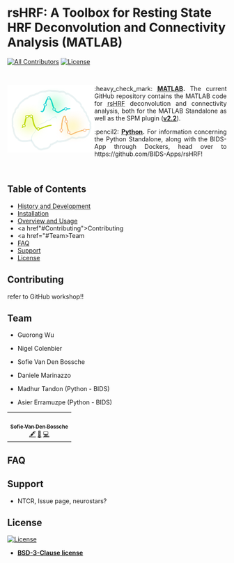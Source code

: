 # rsHRF: A Toolbox for Resting State HRF Deconvolution and Connectivity Analysis (MATLAB)
[![All Contributors](https://img.shields.io/badge/all_contributors-3-orange.svg?style=flat-square)](#contributors-)
[![License](https://img.shields.io/badge/License-BSD%203--Clause-blue.svg)](https://opensource.org/licenses/BSD-3-Clause)

<br>

<a href="https://github.com/compneuro-da/rsHRF"><img align="left" src="https://github.com/compneuro-da/rsHRF/blob/update/img/rsHRF_logo.png" alt="rsHRF" width="200"></a>

<p align="justify">:heavy_check_mark: <abbr title="latest version of the rsHRF toolbox (v2.2)"><b>MATLAB</b></abbr><b>.</b> The current GitHub repository contains the MATLAB code for <abbr title="resting-state hemodynamic response function">rsHRF</abbr> deconvolution and connectivity analysis, both for the MATLAB Standalone as well as the SPM plugin (<a href=""><b>v2.2</b></a>).</p>
<p align="justify">:pencil2: <abbr title="Work In Progress"><b>Python</b></abbr><b>.</b> For information concerning the Python Standalone, along with the BIDS-App through Dockers, head over to https://github.com/BIDS-Apps/rsHRF!</p>
<br>
  
## Table of Contents
- <a href="https://github.com/compneuro-da/rsHRF/blob/update/documentation/manual/History%26Development.md"> History and Development</a>
- <a href="https://github.com/compneuro-da/rsHRF/blob/update/documentation/manual/Installation.md">Installation</a>
- <a href="https://github.com/compneuro-da/rsHRF/blob/update/documentation/manual/Overview%26Usage.md">Overview and Usage</a>
- <a href"#Contributing">Contributing</a>
- <a href="#Team>Team</a>
- <a href="#FAQ">FAQ</a>
- <a href="#Support">Support</a>
- <a href="#License">License</a>

## Contributing
refer to GitHub workshop!!

## Team 

* Guorong Wu
* Nigel Colenbier
* Sofie Van Den Bossche
* Daniele Marinazzo

* Madhur Tandon (Python - BIDS)
* Asier Erramuzpe (Python - BIDS)

<!-- ALL-CONTRIBUTORS-LIST:START - Do not remove or modify this section -->
<!-- prettier-ignore-start -->
<!-- markdownlint-disable -->
<table>
  <tr>
    <td align="center"><a href="https://github.com/sofievdbos"><img src="https://avatars1.githubusercontent.com/u/23309041?s=400&u=805568da438fcb3d8d5aaf92362098b393b3a57a&v=4" width="100px;" alt=""/><br /><sub><b>Sofie Van Den Bossche</b></sub></a><br /><a href="" title="Content">🖋</a> <a href="" title="">🤔</a> <a href="" title="Code">💻</a></td>
  </tr>
</table>

<!-- markdownlint-enable -->
<!-- prettier-ignore-end -->
<!-- ALL-CONTRIBUTORS-LIST:END -->

## FAQ

## Support
- NTCR, Issue page, neurostars?

## License
[![License](https://img.shields.io/badge/License-BSD%203--Clause-blue.svg)](https://opensource.org/licenses/BSD-3-Clause)
- **[BSD-3-Clause license](https://github.com/compneuro-da/rsHRF/blob/update/LICENSE)**
